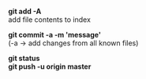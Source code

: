 **git add -A**  
add file contents to index    

**git commit -a -m 'message'**  
(-a -> add changes from all known files)   

**git status**    
**git push -u origin master**

